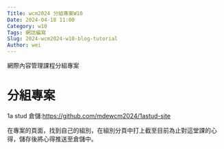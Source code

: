 ```yaml
---
Title: wcm2024 分組專案W10
Date: 2024-04-18 11:00
Category: w10
Tags: 網誌編寫
Slug: 2024-wcm2024-w10-blog-tutorial
Author: wei
---
```


 網際內容管理課程分組專案 

<!-- PELICAN_END_SUMMARY -->

# 分組專案
1a stud 倉儲:<https://github.com/mdewcm2024/1astud-site>

在專案的頁面，找到自己的組別，在組別分頁中打上截至目前為止對這堂課的心得，儲存後將心得推送至倉儲中。
